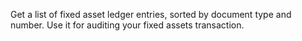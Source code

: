 Get a list of fixed asset ledger entries, sorted by document type and number. Use it for auditing your fixed assets transaction.